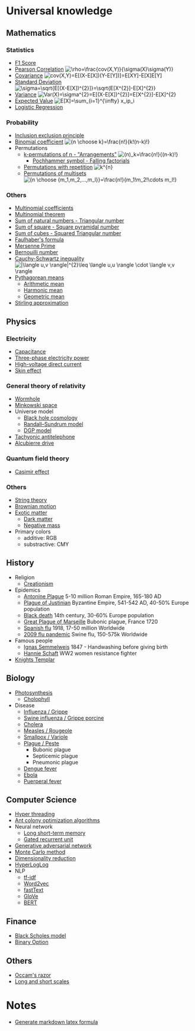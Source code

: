 # Universal knowledge

## Mathematics

### Statistics

- [F1 Score](https://en.wikipedia.org/wiki/F1_score)
- [Pearson Correlation](https://en.wikipedia.org/wiki/Pearson_correlation_coefficient) ![\rho=\frac{cov(X,Y)}{\sigma(X)\sigma(Y)}](<https://render.githubusercontent.com/render/math?math=%5Crho%3D%5Cfrac%7Bcov(X%2CY)%7D%7B%5Csigma(X)%5Csigma(Y)%7D>)
- [Covariance](https://en.wikipedia.org/wiki/Covariance) ![cov(X,Y)=E[(X-E[X])(Y-E[Y])]=E[XY]-E[X]E[Y]](<https://render.githubusercontent.com/render/math?math=cov(X%2CY)%3DE%5B(X-E%5BX%5D)(Y-E%5BY%5D)%5D%3DE%5BXY%5D-E%5BX%5DE%5BY%5D>)
- [Standard Deviation](https://en.wikipedia.org/wiki/Standard_deviation) ![\sigma=\sqrt{E[(X-E[X])^{2}]}=\sqrt{E[X^{2}]-E[X]^{2}}](<https://render.githubusercontent.com/render/math?math=%5Csigma%3D%5Csqrt%7BE%5B(X-E%5BX%5D)%5E%7B2%7D%5D%7D%3D%5Csqrt%7BE%5BX%5E%7B2%7D%5D-E%5BX%5D%5E%7B2%7D%7D>)
- [Variance](https://en.wikipedia.org/wiki/Variance) ![Var(X)=\sigma^{2}=E[(X-E[X])^{2}]=E[X^{2}]-E[X]^{2}](<https://render.githubusercontent.com/render/math?math=Var(X)%3D%5Csigma%5E%7B2%7D%3DE%5B(X-E%5BX%5D)%5E%7B2%7D%5D%3DE%5BX%5E%7B2%7D%5D-E%5BX%5D%5E%7B2%7D>)
- [Expected Value](https://en.wikipedia.org/wiki/Expected_value) ![E[X]=\sum_{i=1}^{\infty} x_ip_i](https://render.githubusercontent.com/render/math?math=E%5BX%5D%3D%5Csum_%7Bi%3D1%7D%5E%7B%5Cinfty%7D%20x_ip_i)
- [Logistic Regression](https://en.wikipedia.org/wiki/Logistic_regression)

### Probability

- [Inclusion exclusion principle](https://en.wikipedia.org/wiki/Inclusion%E2%80%93exclusion_principle)
- [Binomial coefficient](https://en.wikipedia.org/wiki/Binomial_coefficient) ![{n \choose k}=\frac{n!}{k!(n-k)!}](<https://render.githubusercontent.com/render/math?math=%7Bn%20%5Cchoose%20k%7D%3D%5Cfrac%7Bn!%7D%7Bk!(n-k)!%7D>)
- Permutations
  - [k-permutations of n - "Arrangements"](https://en.wikipedia.org/wiki/Permutation#k-permutations_of_n) ![(n)_k=\frac{n!}{(n-k)!}](<https://render.githubusercontent.com/render/math?math=(n)_k%3D%5Cfrac%7Bn!%7D%7B(n-k)!%7D>)
    - [Pochhammer symbol - Falling factorials](https://en.wikipedia.org/wiki/Falling_and_rising_factorials)
  - [Permutations with repetition](https://en.wikipedia.org/wiki/Permutation#Permutations_with_repetition) ![k^{n}](https://render.githubusercontent.com/render/math?math=k%5E%7Bn%7D)
  - [Permutations of multisets](https://en.wikipedia.org/wiki/Permutation#Permutations_of_multisets) ![{n \choose {m_1,m_2,...,m_l}}=\frac{n!}{m_1!m_2!\cdots m_l!}](https://render.githubusercontent.com/render/math?math=%7Bn%20%5Cchoose%20%7Bm_1%2Cm_2%2C...%2Cm_l%7D%7D%3D%5Cfrac%7Bn!%7D%7Bm_1!m_2!%5Ccdots%20m_l!%7D)

### Others

- [Multinomial coefficients](https://en.wikipedia.org/wiki/Multinomial_theorem#Multinomial_coefficients)
- [Multinomial theorem](https://en.wikipedia.org/wiki/Multinomial_theorem)
- [Sum of natural numbers - Triangular number](https://en.wikipedia.org/wiki/Triangular_number)
- [Sum of square - Square pyramidal number](https://en.wikipedia.org/wiki/Square_pyramidal_number)
- [Sum of cubes - Squared Triangular number](https://en.wikipedia.org/wiki/Squared_triangular_number)
- [Faulhaber's formula](https://en.wikipedia.org/wiki/Faulhaber%27s_formula)
- [Mersenne Prime](https://en.wikipedia.org/wiki/Mersenne_prime)
- [Bernouilli number](https://en.wikipedia.org/wiki/Bernoulli_number)
- [Cauchy-Schwartz inequality](https://en.wikipedia.org/wiki/Cauchy%E2%80%93Schwarz_inequality) ![|\langle u,v \rangle|^{2}\leq \langle u,u \rangle \cdot  \langle v,v \rangle](https://render.githubusercontent.com/render/math?math=%7C%5Clangle%20u%2Cv%20%5Crangle%7C%5E%7B2%7D%5Cleq%20%5Clangle%20u%2Cu%20%5Crangle%20%5Ccdot%20%20%5Clangle%20v%2Cv%20%5Crangle)
- [Pythagorean means](https://en.wikipedia.org/wiki/Pythagorean_means)
  - [Arithmetic mean](https://en.wikipedia.org/wiki/Arithmetic_mean)
  - [Harmonic mean](https://en.wikipedia.org/wiki/Harmonic_mean)
  - [Geometric mean](https://en.wikipedia.org/wiki/Geometric_mean)
- [Stirling approximation](https://en.wikipedia.org/wiki/Stirling%27s_approximation)

## Physics

### Electricity

- [Capacitance](https://en.wikipedia.org/wiki/Capacitance)
- [Three-phase electricity power](https://en.wikipedia.org/wiki/Three-phase_electric_power)
- [High-voltage direct current](https://en.wikipedia.org/wiki/High-voltage_direct_current)
- [Skin effect](https://en.wikipedia.org/wiki/Skin_effect)

### General theory of relativity

- [Wormhole](https://en.m.wikipedia.org/wiki/Wormhole)
- [Minkowski space](https://en.wikipedia.org/wiki/Minkowski_space)
- Universe model
  - [Black hole cosmology](https://en.m.wikipedia.org/wiki/Black_hole_cosmology)
  - [Randall–Sundrum model](https://en.wikipedia.org/wiki/Randall%E2%80%93Sundrum_model)
  - [DGP model](https://en.wikipedia.org/wiki/DGP_model)
- [Tachyonic antitelephone](https://en.wikipedia.org/wiki/Tachyonic_antitelephone)
- [Alcubierre drive](https://en.wikipedia.org/wiki/Alcubierre_drive)

### Quantum field theory

- [Casimir effect](https://en.wikipedia.org/wiki/Casimir_effect)

### Others

- [String theory](https://en.wikipedia.org/wiki/String_theory)
- [Brownian motion](https://en.wikipedia.org/wiki/Brownian_motion)
- [Exotic matter](https://en.wikipedia.org/wiki/Exotic_matter)
  - [Dark matter](https://en.wikipedia.org/wiki/Dark_matter)
  - [Negative mass](https://en.wikipedia.org/wiki/Negative_mass)
- Primary colors
  - additive: RGB
  - substractive: CMY

## History

- Religion
  - [Creationism](https://en.wikipedia.org/wiki/Creationism)
- Epidemics
  - [Antonine Plague](https://en.wikipedia.org/wiki/Antonine_Plague) 5-10 million Roman Empire, 165-180 AD
  - [Plague of Justinian](https://en.wikipedia.org/wiki/Plague_of_Justinian) Byzantine Empire, 541-542 AD, 40-50% Europe population
  - [Black death](https://en.wikipedia.org/wiki/Black_Death) 14th century, 30-60% Europe population
  - [Great Plague of Marseille](https://en.wikipedia.org/wiki/Great_Plague_of_Marseille) Bubonic plague, France 1720
  - [Spanish flu](https://en.wikipedia.org/wiki/Spanish_flu) 1918, 17-50 million Worldwide
  - [2009 flu pandemic](https://en.wikipedia.org/wiki/2009_flu_pandemic) Swine flu, 150-575k Worldwide
- Famous people
  - [Ignas Semmelweis](https://en.wikipedia.org/wiki/Ignaz_Semmelweis) 1847 - Handwashing before giving birth
  - [Hannie Schaft](https://en.wikipedia.org/wiki/Hannie_Schaft) WW2 women resistance fighter
- [Knights Templar](https://en.wikipedia.org/wiki/Knights_Templar)

## Biology

- [Photosynthesis](https://en.wikipedia.org/wiki/Photosynthesis)
  - [Cholophyll](https://en.wikipedia.org/wiki/Chlorophyll)
- Disease
  - [Influenza / Grippe](https://en.wikipedia.org/wiki/Influenza)
  - [Swine influenza / Grippe porcine](https://en.wikipedia.org/wiki/Swine_influenza)
  - [Cholera](https://en.wikipedia.org/wiki/Cholera)
  - [Measles / Rougeole](https://en.wikipedia.org/wiki/Measles)
  - [Smallpox / Variole](https://en.wikipedia.org/wiki/Smallpox)
  - [Plague / Peste](<https://en.wikipedia.org/wiki/Plague_(disease)>)
    - Bubonic plague
    - Septicemic plague
    - Pneumonic plague
  - [Dengue fever](https://en.wikipedia.org/wiki/Dengue_fever)
  - [Ebola](https://en.wikipedia.org/wiki/Ebola_virus_disease)
  - [Puerperal fever](https://en.wikipedia.org/wiki/Postpartum_infections)

## Computer Science

- [Hyper threading](https://en.wikipedia.org/wiki/Hyper-threading)
- [Ant colony optimization algorithms](https://en.wikipedia.org/wiki/Ant_colony_optimization_algorithms)
- Neural network
  - [Long short-term memory](https://en.wikipedia.org/wiki/Long_short-term_memory)
  - [Gated recurrent unit](https://en.wikipedia.org/wiki/Gated_recurrent_unit)
- [Generative adversarial network](https://en.wikipedia.org/wiki/Generative_adversarial_network)
- [Monte Carlo method](https://en.wikipedia.org/wiki/Monte_Carlo_method)
- [Dimensionality reduction](https://en.wikipedia.org/wiki/Dimensionality_reduction)
- [HyperLogLog](https://en.wikipedia.org/wiki/HyperLogLog)
- NLP
  - [tf-idf](https://en.wikipedia.org/wiki/Tf%E2%80%93idf)
  - [Word2vec](https://en.wikipedia.org/wiki/Word2vec)
  - [fastText](https://en.wikipedia.org/wiki/FastText)
  - [GloVe](<https://en.wikipedia.org/wiki/GloVe_(machine_learning)>)
  - [BERT](<https://en.wikipedia.org/wiki/BERT_(language_model)>)

## Finance

- [Black Scholes model](https://en.wikipedia.org/wiki/Black%E2%80%93Scholes_model)
- [Binary Option](https://en.wikipedia.org/wiki/Binary_option)

## Others

- [Occam's razor](https://en.wikipedia.org/wiki/Occam%27s_razor)
- [Long and short scales](https://en.wikipedia.org/wiki/Long_and_short_scales)

# Notes

- [Generate markdown latex formula](https://alexanderrodin.com/github-latex-markdown)

